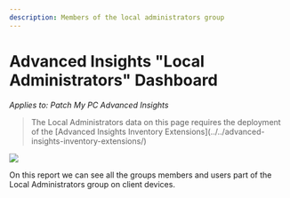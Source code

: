 ```yaml
---
description: Members of the local administrators group
---
```


# Advanced Insights "Local Administrators" Dashboard

_Applies to: Patch My PC Advanced Insights_

> The Local Administrators data on this page requires the deployment of the \[Advanced Insights Inventory Extensions]\(../../advanced-insights-inventory-extensions/)

![](../../../.gitbook/assets/image-\(2168\).png)

On this report we can see all the groups members and users part of the Local Administrators group on client devices.
